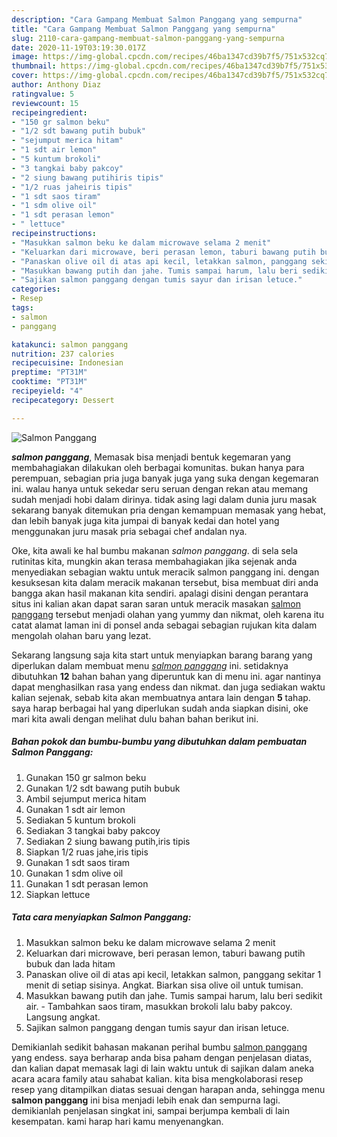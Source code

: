 ```yaml
---
description: "Cara Gampang Membuat Salmon Panggang yang sempurna"
title: "Cara Gampang Membuat Salmon Panggang yang sempurna"
slug: 2110-cara-gampang-membuat-salmon-panggang-yang-sempurna
date: 2020-11-19T03:19:30.017Z
image: https://img-global.cpcdn.com/recipes/46ba1347cd39b7f5/751x532cq70/salmon-panggang-foto-resep-utama.jpg
thumbnail: https://img-global.cpcdn.com/recipes/46ba1347cd39b7f5/751x532cq70/salmon-panggang-foto-resep-utama.jpg
cover: https://img-global.cpcdn.com/recipes/46ba1347cd39b7f5/751x532cq70/salmon-panggang-foto-resep-utama.jpg
author: Anthony Diaz
ratingvalue: 5
reviewcount: 15
recipeingredient:
- "150 gr salmon beku"
- "1/2 sdt bawang putih bubuk"
- "sejumput merica hitam"
- "1 sdt air lemon"
- "5 kuntum brokoli"
- "3 tangkai baby pakcoy"
- "2 siung bawang putihiris tipis"
- "1/2 ruas jaheiris tipis"
- "1 sdt saos tiram"
- "1 sdm olive oil"
- "1 sdt perasan lemon"
- " lettuce"
recipeinstructions:
- "Masukkan salmon beku ke dalam microwave selama 2 menit"
- "Keluarkan dari microwave, beri perasan lemon, taburi bawang putih bubuk dan lada hitam"
- "Panaskan olive oil di atas api kecil, letakkan salmon, panggang sekitar 1 menit di setiap sisinya. Angkat. Biarkan sisa olive oil untuk tumisan."
- "Masukkan bawang putih dan jahe. Tumis sampai harum, lalu beri sedikit air. Tambahkan saos tiram, masukkan brokoli lalu baby pakcoy. Langsung angkat."
- "Sajikan salmon panggang dengan tumis sayur dan irisan letuce."
categories:
- Resep
tags:
- salmon
- panggang

katakunci: salmon panggang 
nutrition: 237 calories
recipecuisine: Indonesian
preptime: "PT31M"
cooktime: "PT31M"
recipeyield: "4"
recipecategory: Dessert

---
```



![Salmon Panggang](https://img-global.cpcdn.com/recipes/46ba1347cd39b7f5/751x532cq70/salmon-panggang-foto-resep-utama.jpg)

<b><i>salmon panggang</i></b>, Memasak bisa menjadi bentuk kegemaran yang membahagiakan dilakukan oleh berbagai komunitas. bukan hanya para perempuan, sebagian pria juga banyak juga yang suka dengan kegemaran ini. walau hanya untuk sekedar seru seruan dengan rekan atau memang sudah menjadi hobi dalam dirinya. tidak asing lagi dalam dunia juru masak sekarang banyak ditemukan pria dengan kemampuan memasak yang hebat, dan lebih banyak juga kita jumpai di banyak kedai dan hotel yang menggunakan juru masak pria sebagai chef andalan nya.

Oke, kita awali ke hal bumbu makanan <i>salmon panggang</i>. di sela sela rutinitas kita, mungkin akan terasa membahagiakan jika sejenak anda menyediakan sebagian waktu untuk meracik salmon panggang ini. dengan kesuksesan kita dalam meracik makanan tersebut, bisa membuat diri anda bangga akan hasil makanan kita sendiri. apalagi disini dengan perantara situs ini kalian akan dapat saran saran untuk meracik masakan <u>salmon panggang</u> tersebut menjadi olahan yang yummy dan nikmat, oleh karena itu catat alamat laman ini di ponsel anda sebagai sebagian rujukan kita dalam mengolah olahan baru yang lezat.




Sekarang langsung saja kita start untuk menyiapkan barang barang yang diperlukan dalam membuat menu <u><i>salmon panggang</i></u> ini. setidaknya dibutuhkan <b>12</b> bahan bahan yang diperuntuk kan di menu ini. agar nantinya dapat menghasilkan rasa yang endess dan nikmat. dan juga sediakan waktu kalian sejenak, sebab kita akan membuatnya antara lain dengan <b>5</b> tahap. saya harap berbagai hal yang diperlukan sudah anda siapkan disini, oke mari kita awali dengan melihat dulu bahan bahan berikut ini.

<!--inarticleads1-->

##### Bahan pokok dan bumbu-bumbu yang dibutuhkan dalam pembuatan Salmon Panggang:

1. Gunakan 150 gr salmon beku
1. Gunakan 1/2 sdt bawang putih bubuk
1. Ambil sejumput merica hitam
1. Gunakan 1 sdt air lemon
1. Sediakan 5 kuntum brokoli
1. Sediakan 3 tangkai baby pakcoy
1. Sediakan 2 siung bawang putih,iris tipis
1. Siapkan 1/2 ruas jahe,iris tipis
1. Gunakan 1 sdt saos tiram
1. Gunakan 1 sdm olive oil
1. Gunakan 1 sdt perasan lemon
1. Siapkan  lettuce




<!--inarticleads2-->

##### Tata cara menyiapkan Salmon Panggang:

1. Masukkan salmon beku ke dalam microwave selama 2 menit
1. Keluarkan dari microwave, beri perasan lemon, taburi bawang putih bubuk dan lada hitam
1. Panaskan olive oil di atas api kecil, letakkan salmon, panggang sekitar 1 menit di setiap sisinya. Angkat. Biarkan sisa olive oil untuk tumisan.
1. Masukkan bawang putih dan jahe. Tumis sampai harum, lalu beri sedikit air. - Tambahkan saos tiram, masukkan brokoli lalu baby pakcoy. Langsung angkat.
1. Sajikan salmon panggang dengan tumis sayur dan irisan letuce.




Demikianlah sedikit bahasan makanan perihal bumbu <u>salmon panggang</u> yang endess. saya berharap anda bisa paham dengan penjelasan diatas, dan kalian dapat memasak lagi di lain waktu untuk di sajikan dalam aneka acara acara family atau sahabat kalian. kita bisa mengkolaborasi resep resep yang ditampilkan diatas sesuai dengan harapan anda, sehingga menu <b>salmon panggang</b> ini bisa menjadi lebih enak dan sempurna lagi. demikianlah penjelasan singkat ini, sampai berjumpa kembali di lain kesempatan. kami harap hari kamu menyenangkan.

